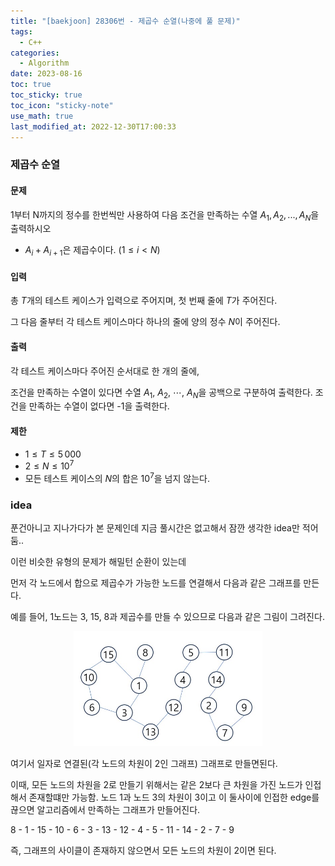 ```yaml
---
title: "[baekjoon] 28306번 - 제곱수 순열(나중에 풀 문제)"
tags:
  - C++
categories:
  - Algorithm
date: 2023-08-16
toc: true
toc_sticky: true
toc_icon: "sticky-note"
use_math: true
last_modified_at: 2022-12-30T17:00:33
---
```


### 제곱수 순열

#### 문제

1부터 N까지의 정수를 한번씩만 사용하여 다음 조건을 
만족하는 수열 $A_{1}, A_{2}, ..., A_{N}$을 출력하시오

- $A_{i} + A_{i+1}$은 제곱수이다. ($1 \le i < N$)

#### 입력

총 $T$개의 테스트 케이스가 입력으로 주어지며, 첫 번째 줄에 
$T$가 주어진다.

그 다음 줄부터 각 테스트 케이스마다 하나의 줄에 양의 정수 
$N$이 주어진다.

#### 출력

각 테스트 케이스마다 주어진 순서대로 한 개의 줄에,

조건을 만족하는 수열이 있다면 수열 
$A_1$, 
$A_2$, 
$\cdots$, 
$A_N$을 공백으로 구분하여 출력한다.
조건을 만족하는 수열이 없다면 -1을 출력한다.

#### 제한

- $1 \le T \le 5\,000$
- $2 \le N \le 10^7$
- 모든 테스트 케이스의 $N$의 합은 $10^7$을 넘지 않는다.

### idea

푼건아니고 지나가다가 본 문제인데 지금 풀시간은 없고해서 잠깐 생각한 
idea만 적어둠..

이런 비슷한 유형의 문제가 해밀턴 순환이 있는데 

먼저 각 노드에서 합으로 제곱수가 가능한 노드를 연결해서 다음과 같은 그래프를 만든다.

예를 들어, 1노드는 3, 15, 8과 제곱수를 만들 수 있으므로 다음과 같은 그림이 그려진다.


<p align="center">
<img src="/assets/images/2023-08-28-algorithm_study_01/pic_000.jpg"
height="60%" width="60%">
</p>

여기서 일자로 연결된(각 노드의 차원이 2인 그래프) 그래프로 만들면된다.

이때, 모든 노드의 차원을 2로 만들기 위해서는 같은 2보다 큰 차원을 가진 노드가 인접해서 존재할떄만
가능함.
노드 1과 노드 3의 차원이 3이고 이 둘사이에 인접한 edge를 끊으면
알고리즘에서 만족하는 그래프가 만들어진다.

8 - 1 - 15 - 10 - 6 - 3 - 13 - 12 - 4 - 5 - 11 - 14 - 2 - 7 - 9

즉, 그래프의 사이클이 존재하지 않으면서 모든 노드의 차원이 2이면 된다.
